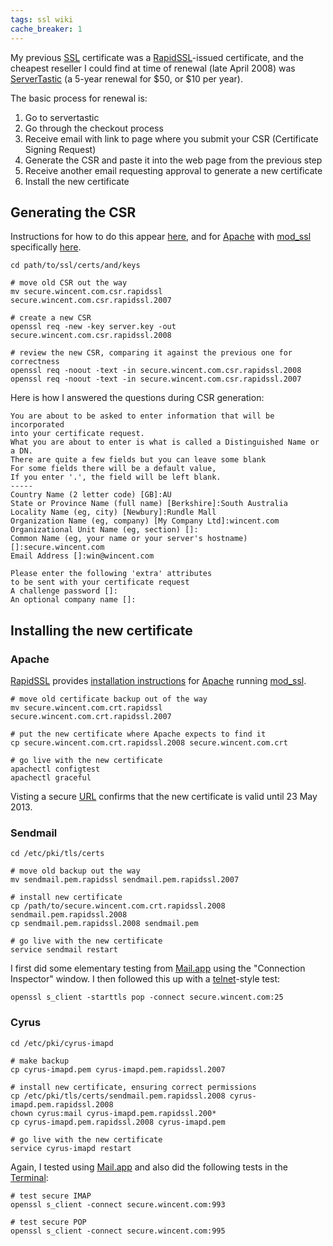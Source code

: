 ```yaml
---
tags: ssl wiki
cache_breaker: 1
---
```


My previous [SSL](/wiki/SSL) certificate was a [RapidSSL](/wiki/RapidSSL)-issued certificate, and the cheapest reseller I could find at time of renewal (late April 2008) was [ServerTastic](http://www.servertastic.com/) (a 5-year renewal for $50, or $10 per year).

The basic process for renewal is:

1.  Go to servertastic
2.  Go through the checkout process
3.  Receive email with link to page where you submit your CSR (Certificate Signing Request)
4.  Generate the CSR and paste it into the web page from the previous step
5.  Receive another email requesting approval to generate a new certificate
6.  Install the new certificate

## Generating the CSR

Instructions for how to do this appear [here](http://www.rapidssl.com/freessl/freessl-csr.html), and for [Apache](/wiki/Apache) with [mod_ssl](/wiki/mod_ssl) specifically [here](http://www.rapidssl.com/resources/csr/apache_mod_ssl.htm).

    cd path/to/ssl/certs/and/keys

    # move old CSR out the way
    mv secure.wincent.com.csr.rapidssl secure.wincent.com.csr.rapidssl.2007

    # create a new CSR
    openssl req -new -key server.key -out secure.wincent.com.csr.rapidssl.2008

    # review the new CSR, comparing it against the previous one for correctness
    openssl req -noout -text -in secure.wincent.com.csr.rapidssl.2008
    openssl req -noout -text -in secure.wincent.com.csr.rapidssl.2007

Here is how I answered the questions during CSR generation:

    You are about to be asked to enter information that will be incorporated
    into your certificate request.
    What you are about to enter is what is called a Distinguished Name or a DN.
    There are quite a few fields but you can leave some blank
    For some fields there will be a default value,
    If you enter '.', the field will be left blank.
    -----
    Country Name (2 letter code) [GB]:AU
    State or Province Name (full name) [Berkshire]:South Australia
    Locality Name (eg, city) [Newbury]:Rundle Mall
    Organization Name (eg, company) [My Company Ltd]:wincent.com
    Organizational Unit Name (eg, section) []:
    Common Name (eg, your name or your server's hostname) []:secure.wincent.com
    Email Address []:win@wincent.com

    Please enter the following 'extra' attributes
    to be sent with your certificate request
    A challenge password []:
    An optional company name []:

## Installing the new certificate

### Apache

[RapidSSL](/wiki/RapidSSL) provides [installation instructions](http://www.rapidssl.com/ssl-certificate-support/install-ssl-certificate/apache_apache_ssl.htm) for [Apache](/wiki/Apache) running [mod_ssl](/wiki/mod_ssl).

    # move old certificate backup out of the way
    mv secure.wincent.com.crt.rapidssl secure.wincent.com.crt.rapidssl.2007

    # put the new certificate where Apache expects to find it
    cp secure.wincent.com.crt.rapidssl.2008 secure.wincent.com.crt

    # go live with the new certificate
    apachectl configtest
    apachectl graceful

Visting a secure [URL](/wiki/URL) confirms that the new certificate is valid until 23 May 2013.

### Sendmail

    cd /etc/pki/tls/certs

    # move old backup out the way
    mv sendmail.pem.rapidssl sendmail.pem.rapidssl.2007

    # install new certificate
    cp /path/to/secure.wincent.com.crt.rapidssl.2008 sendmail.pem.rapidssl.2008
    cp sendmail.pem.rapidssl.2008 sendmail.pem

    # go live with the new certificate
    service sendmail restart

I first did some elementary testing from [Mail.app](/wiki/Mail.app) using the "Connection Inspector" window. I then followed this up with a [telnet](/wiki/telnet)-style test:

    openssl s_client -starttls pop -connect secure.wincent.com:25

### Cyrus

    cd /etc/pki/cyrus-imapd

    # make backup
    cp cyrus-imapd.pem cyrus-imapd.pem.rapidssl.2007

    # install new certificate, ensuring correct permissions
    cp /etc/pki/tls/certs/sendmail.pem.rapidssl.2008 cyrus-imapd.pem.rapidssl.2008
    chown cyrus:mail cyrus-imapd.pem.rapidssl.200*
    cp cyrus-imapd.pem.rapidssl.2008 cyrus-imapd.pem

    # go live with the new certificate
    service cyrus-imapd restart

Again, I tested using [Mail.app](/wiki/Mail.app) and also did the following tests in the [Terminal](/wiki/Terminal):

    # test secure IMAP
    openssl s_client -connect secure.wincent.com:993

    # test secure POP
    openssl s_client -connect secure.wincent.com:995
